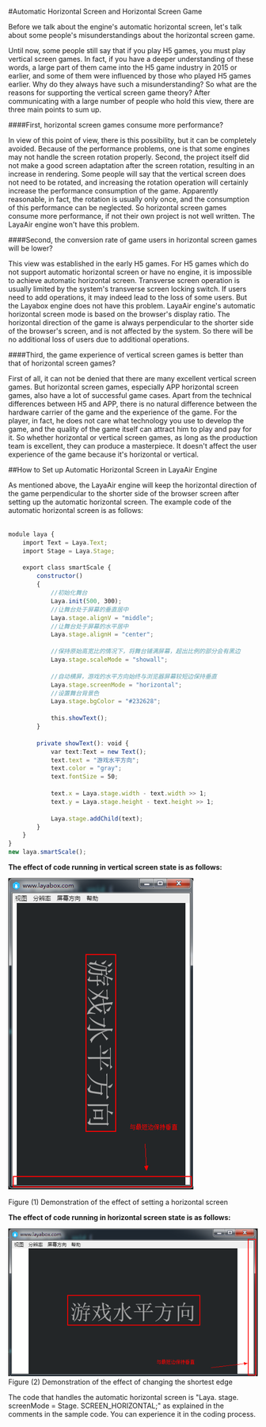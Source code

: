 #Automatic Horizontal Screen and Horizontal Screen Game



Before we talk about the engine's automatic horizontal screen, let's talk about some people's misunderstandings about the horizontal screen game.

Until now, some people still say that if you play H5 games, you must play vertical screen games. In fact, if you have a deeper understanding of these words, a large part of them came into the H5 game industry in 2015 or earlier, and some of them were influenced by those who played H5 games earlier. Why do they always have such a misunderstanding? So what are the reasons for supporting the vertical screen game theory? After communicating with a large number of people who hold this view, there are three main points to sum up.

####First, horizontal screen games consume more performance?

In view of this point of view, there is this possibility, but it can be completely avoided. Because of the performance problems, one is that some engines may not handle the screen rotation properly. Second, the project itself did not make a good screen adaptation after the screen rotation, resulting in an increase in rendering. Some people will say that the vertical screen does not need to be rotated, and increasing the rotation operation will certainly increase the performance consumption of the game. Apparently reasonable, in fact, the rotation is usually only once, and the consumption of this performance can be neglected. So horizontal screen games consume more performance, if not their own project is not well written. The LayaAir engine won't have this problem.

####Second, the conversion rate of game users in horizontal screen games will be lower?

This view was established in the early H5 games. For H5 games which do not support automatic horizontal screen or have no engine, it is impossible to achieve automatic horizontal screen. Transverse screen operation is usually limited by the system's transverse screen locking switch. If users need to add operations, it may indeed lead to the loss of some users. But the Layabox engine does not have this problem. LayaAir engine's automatic horizontal screen mode is based on the browser's display ratio. The horizontal direction of the game is always perpendicular to the shorter side of the browser's screen, and is not affected by the system. So there will be no additional loss of users due to additional operations.

####Third, the game experience of vertical screen games is better than that of horizontal screen games?

First of all, it can not be denied that there are many excellent vertical screen games. But horizontal screen games, especially APP horizontal screen games, also have a lot of successful game cases. Apart from the technical differences between H5 and APP, there is no natural difference between the hardware carrier of the game and the experience of the game. For the player, in fact, he does not care what technology you use to develop the game, and the quality of the game itself can attract him to play and pay for it. So whether horizontal or vertical screen games, as long as the production team is excellent, they can produce a masterpiece. It doesn't affect the user experience of the game because it's horizontal or vertical.



##How to Set up Automatic Horizontal Screen in LayaAir Engine

As mentioned above, the LayaAir engine will keep the horizontal direction of the game perpendicular to the shorter side of the browser screen after setting up the automatic horizontal screen. The example code of the automatic horizontal screen is as follows:


```typescript

module laya {
    import Text = Laya.Text;
    import Stage = Laya.Stage;
 
    export class smartScale {
        constructor()
        {
            //初始化舞台
            Laya.init(500, 300);
            //让舞台处于屏幕的垂直居中
            Laya.stage.alignV = "middle";
            //让舞台处于屏幕的水平居中
            Laya.stage.alignH = "center";
 
            //保持原始高宽比的情况下，将舞台铺满屏幕，超出比例的部分会有黑边
            Laya.stage.scaleMode = "showall";
  
            //自动横屏，游戏的水平方向始终与浏览器屏幕较短边保持垂直
            Laya.stage.screenMode = "horizontal";
            //设置舞台背景色
            Laya.stage.bgColor = "#232628";
             
            this.showText();
        }
 
        private showText(): void {
            var text:Text = new Text();
            text.text = "游戏水平方向";
            text.color = "gray";
            text.fontSize = 50;
             
            text.x = Laya.stage.width - text.width >> 1;
            text.y = Laya.stage.height - text.height >> 1;
             
            Laya.stage.addChild(text);
        }
    }
}
new laya.smartScale();
```




**The effect of code running in vertical screen state is as follows:**

​![blob.png](img/1.png)<br/>

Figure (1) Demonstration of the effect of setting a horizontal screen

**The effect of code running in horizontal screen state is as follows:**

​![blob.png](img/2.png)<br/>
Figure (2) Demonstration of the effect of changing the shortest edge



The code that handles the automatic horizontal screen is "Laya. stage. screenMode = Stage. SCREEN_HORIZONTAL;" as explained in the comments in the sample code. You can experience it in the coding process.
